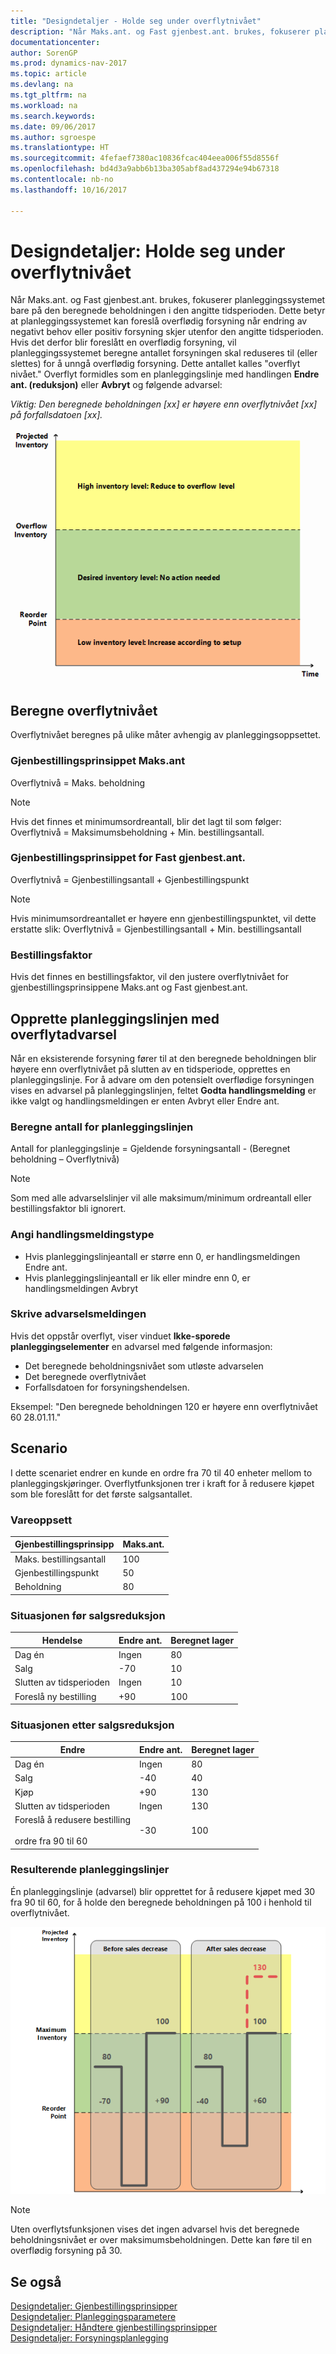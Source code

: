 ```yaml
---
title: "Designdetaljer - Holde seg under overflytnivået"
description: "Når Maks.ant. og Fast gjenbest.ant. brukes, fokuserer planleggingssystemet bare på den beregnede beholdningen i den angitte tidsperioden. Dette betyr at planleggingssystemet kan foreslå overflødig forsyning når endring av negativt behov eller positiv forsyning skjer utenfor den angitte tidsperioden."
documentationcenter: 
author: SorenGP
ms.prod: dynamics-nav-2017
ms.topic: article
ms.devlang: na
ms.tgt_pltfrm: na
ms.workload: na
ms.search.keywords: 
ms.date: 09/06/2017
ms.author: sgroespe
ms.translationtype: HT
ms.sourcegitcommit: 4fefaef7380ac10836fcac404eea006f55d8556f
ms.openlocfilehash: bd4d3a9abb6b13ba305abf8ad437294e94b67318
ms.contentlocale: nb-no
ms.lasthandoff: 10/16/2017

---
```

# <a name="design-details-staying-under-the-overflow-level"></a>Designdetaljer: Holde seg under overflytnivået
Når Maks.ant. og Fast gjenbest.ant. brukes, fokuserer planleggingssystemet bare på den beregnede beholdningen i den angitte tidsperioden. Dette betyr at planleggingssystemet kan foreslå overflødig forsyning når endring av negativt behov eller positiv forsyning skjer utenfor den angitte tidsperioden. Hvis det derfor blir foreslått en overflødig forsyning, vil planleggingssystemet beregne antallet forsyningen skal reduseres til (eller slettes) for å unngå overflødig forsyning. Dette antallet kalles "overflyt nivået." Overflyt formidles som en planleggingslinje med handlingen **Endre ant. (reduksjon)** eller **Avbryt** og følgende advarsel:  

*Viktig: Den beregnede beholdningen [xx] er høyere enn overflytnivået [xx] på forfallsdatoen [xx].*  

![Lageroverflytnivå](media/supplyplanning_2_overflow1_new.png "supplyplanning_2_overflow1_new")  

##  <a name="calculating-the-overflow-level"></a>Beregne overflytnivået  
Overflytnivået beregnes på ulike måter avhengig av planleggingsoppsettet.  

### <a name="maximum-qty-reordering-policy"></a>Gjenbestillingsprinsippet Maks.ant  
Overflytnivå = Maks. beholdning  

> [!NOTE]  
>  Hvis det finnes et minimumsordreantall, blir det lagt til som følger: Overflytnivå = Maksimumsbeholdning + Min. bestillingsantall.  

### <a name="fixed-reorder-qty-reordering-policy"></a>Gjenbestillingsprinsippet for Fast gjenbest.ant.  
Overflytnivå = Gjenbestillingsantall + Gjenbestillingspunkt  

> [!NOTE]  
>  Hvis minimumsordreantallet er høyere enn gjenbestillingspunktet, vil dette erstatte slik: Overflytnivå = Gjenbestillingsantall + Min. bestillingsantall  

### <a name="order-multiple"></a>Bestillingsfaktor  
Hvis det finnes en bestillingsfaktor, vil den justere overflytnivået for gjenbestillingsprinsippene Maks.ant og Fast gjenbest.ant.  

##  <a name="creating-the-planning-line-with-overflow-warning"></a>Opprette planleggingslinjen med overflytadvarsel  
Når en eksisterende forsyning fører til at den beregnede beholdningen blir høyere enn overflytnivået på slutten av en tidsperiode, opprettes en planleggingslinje. For å advare om den potensielt overflødige forsyningen vises en advarsel på planleggingslinjen, feltet **Godta handlingsmelding** er ikke valgt og handlingsmeldingen er enten Avbryt eller Endre ant.  

### <a name="calculating-the-planning-line-quantity"></a>Beregne antall for planleggingslinjen  
Antall for planleggingslinje = Gjeldende forsyningsantall - (Beregnet beholdning – Overflytnivå)  

> [!NOTE]  
>  Som med alle advarselslinjer vil alle maksimum/minimum ordreantall eller bestillingsfaktor bli ignorert.  

### <a name="defining-the-action-message-type"></a>Angi handlingsmeldingstype  

-   Hvis planleggingslinjeantall er større enn 0, er handlingsmeldingen Endre ant.  
-   Hvis planleggingslinjeantall er lik eller mindre enn 0, er handlingsmeldingen Avbryt  

### <a name="composing-the-warning-message"></a>Skrive advarselsmeldingen  
Hvis det oppstår overflyt, viser vinduet **Ikke-sporede planleggingselementer** en advarsel med følgende informasjon:  

-   Det beregnede beholdningsnivået som utløste advarselen  
-   Det beregnede overflytnivået  
-   Forfallsdatoen for forsyningshendelsen.  

Eksempel: "Den beregnede beholdningen 120 er høyere enn overflytnivået 60 28.01.11."  

## <a name="scenario"></a>Scenario  
I dette scenariet endrer en kunde en ordre fra 70 til 40 enheter mellom to planleggingskjøringer. Overflytfunksjonen trer i kraft for å redusere kjøpet som ble foreslått for det første salgsantallet.  

### <a name="item-setup"></a>Vareoppsett  

|Gjenbestillingsprinsipp|Maks.ant.|  
|-----------------------|------------------|  
|Maks. bestillingsantall|100|  
|Gjenbestillingspunkt|50|  
|Beholdning|80|  

### <a name="situation-before-sales-decrease"></a>Situasjonen før salgsreduksjon  

|Hendelse|Endre ant.|Beregnet lager|  
|-----------|-----------------|-------------------------|  
|Dag én|Ingen|80|  
|Salg|-70|10|  
|Slutten av tidsperioden|Ingen|10|  
|Foreslå ny bestilling|+90|100|  

### <a name="situation-after-sales-decrease"></a>Situasjonen etter salgsreduksjon  

|Endre|Endre ant.|Beregnet lager|  
|------------|-----------------|-------------------------|  
|Dag én|Ingen|80|  
|Salg|-40|40|  
|Kjøp|+90|130|  
|Slutten av tidsperioden|Ingen|130|  
|Foreslå å redusere bestilling<br /><br /> ordre fra 90 til 60|-30|100|  

### <a name="resulting-planning-lines"></a>Resulterende planleggingslinjer  
 Én planleggingslinje (advarsel) blir opprettet for å redusere kjøpet med 30 fra 90 til 60, for å holde den beregnede beholdningen på 100 i henhold til overflytnivået.  

![Planlegg i henhold til overflytnivå](media/nav_app_supply_planning_2_overflow2.png "nav_app_supply_planning_2_overflow2")  

> [!NOTE]  
>  Uten overflytsfunksjonen vises det ingen advarsel hvis det beregnede beholdningsnivået er over maksimumsbeholdningen. Dette kan føre til en overflødig forsyning på 30.  

## <a name="see-also"></a>Se også  
[Designdetaljer: Gjenbestillingsprinsipper](design-details-reordering-policies.md)   
[Designdetaljer: Planleggingsparametere](design-details-planning-parameters.md)   
[Designdetaljer: Håndtere gjenbestillingsprinsipper](design-details-handling-reordering-policies.md)   
[Designdetaljer: Forsyningsplanlegging](design-details-supply-planning.md)


